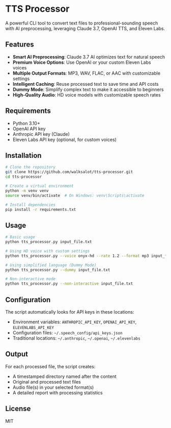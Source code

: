 # TTS Processor

A powerful CLI tool to convert text files to professional-sounding speech with AI preprocessing, leveraging Claude 3.7, OpenAI TTS, and Eleven Labs.

## Features

- **Smart AI Preprocessing**: Claude 3.7 AI optimizes text for natural speech
- **Premium Voice Options**: Use OpenAI or your custom Eleven Labs voices
- **Multiple Output Formats**: MP3, WAV, FLAC, or AAC with customizable settings
- **Intelligent Caching**: Reuse processed text to save time and API costs
- **Dummy Mode**: Simplify complex text to make it accessible to beginners
- **High-Quality Audio**: HD voice models with customizable speech rates

## Requirements

- Python 3.10+
- OpenAI API key
- Anthropic API key (Claude)
- Eleven Labs API key (optional, for custom voices)

## Installation

```bash
# Clone the repository
git clone https://github.com/walksalot/tts-processor.git
cd tts-processor

# Create a virtual environment
python -m venv venv
source venv/bin/activate  # On Windows: venv\Scripts\activate

# Install dependencies
pip install -r requirements.txt
```

## Usage

```bash
# Basic usage
python tts_processor.py input_file.txt

# Using HD voice with custom settings
python tts_processor.py --voice onyx-hd --rate 1.2 --format mp3 input_file.txt

# Using simplified language (Dummy Mode)
python tts_processor.py --dummy input_file.txt

# Non-interactive mode
python tts_processor.py --non-interactive input_file.txt
```

## Configuration

The script automatically looks for API keys in these locations:
- Environment variables: `ANTHROPIC_API_KEY`, `OPENAI_API_KEY`, `ELEVENLABS_API_KEY`
- Configuration files: `~/.speech_config/api_keys.json`
- Traditional locations: `~/.anthropic`, `~/.openai`, `~/.elevenlabs`

## Output

For each processed file, the script creates:
- A timestamped directory named after the content
- Original and processed text files
- Audio file(s) in your selected format(s)
- A detailed report with processing statistics

## License

MIT